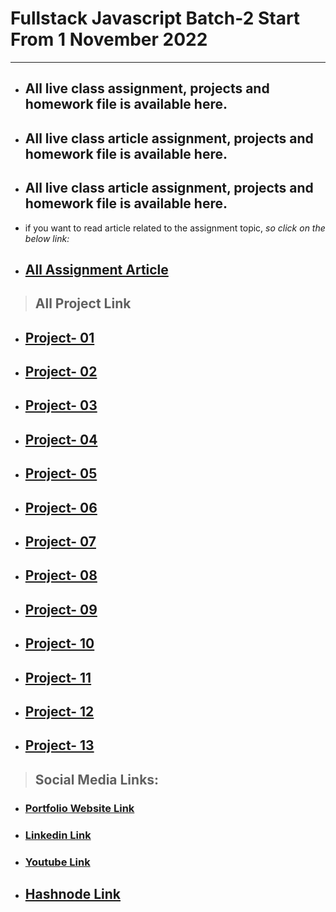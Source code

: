 # Fullstack Javascript Batch-2 Start From 1 November 2022

---

- ## All live class assignment, projects and homework file is available here.

- ## All live class article assignment, projects and homework file is available here.

- ## All live class article assignment, projects and homework file is available here.

- if you want to read article related to the assignment topic, _so click on the below link:_
- ## [All Assignment Article](https://atulsinghatul.hashnode.dev/)

> ## **All Project Link**

- ## [Project- 01 ](https://github.com/AtulSinghAtul/fsjs2-20th-Nov-Project-01)
- ## [Project- 02](https://github.com/AtulSinghAtul/fsjs2-20th-Nov-Project-02)
- ## [Project- 03](https://github.com/AtulSinghAtul/fsjs2-20th-Nov-Project-03)
- ## [Project- 04](https://github.com/AtulSinghAtul/fsjs2-26th-Nov-Project-04)
- ## [Project- 05](https://github.com/AtulSinghAtul/fsjs2-26th-Nov-Project-05)
- ## [Project- 06](https://github.com/AtulSinghAtul/fsjs2-26th-Nov-Project-06)
- ## [Project- 07](https://github.com/AtulSinghAtul/fsjs2-27th-nov-project-07-tailwid)
- ## [Project- 08](https://github.com/AtulSinghAtul/fsjs2-12th-Dec-Project-08)
- ## [Project- 09](https://github.com/AtulSinghAtul/fsjs2-12th-Dec-Project-09)
- ## [Project- 10](https://github.com/AtulSinghAtul/fsjs2-12th-Dec-Project-10)
- ## [Project- 11](https://github.com/AtulSinghAtul/fsjs2-12th-Dec-Project-11)
- ## [Project- 12](https://github.com/AtulSinghAtul/fsjs2-12th-Dec-Project-12)
- ## [Project- 13](https://github.com/AtulSinghAtul/fsjs2-12th-Dec-Project-13)

> ## Social Media Links:

- ### [Portfolio Website Link](https://www.findcoder.io/u/atulsinghatul)
- ### [Linkedin Link](https://www.linkedin.com/in/atul-singh-082529249/)
- ### [Youtube Link](https://www.youtube.com/channel/UCBNc9Vs9mAFxnAKjzWRqDFQ)
- ## [Hashnode Link](https://atulsinghatul.hashnode.dev/)
